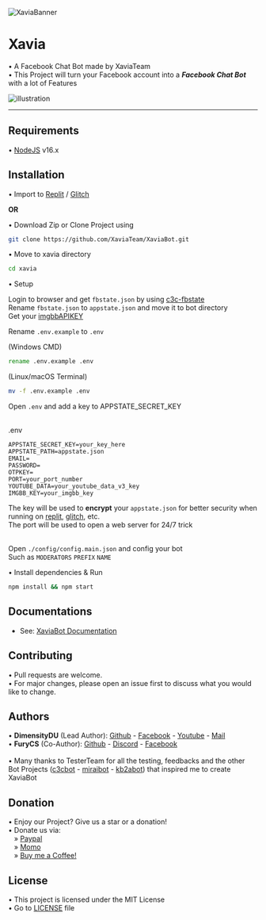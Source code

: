 ![XaviaBanner](https://i.ibb.co/K0ZSt89/XaviaFCB.png)

# Xavia

• A Facebook Chat Bot made by XaviaTeam<br />
• This Project will turn your Facebook account into a ***Facebook Chat Bot*** with a lot of Features

![illustration](https://i.ibb.co/Qfnpq0g/image-2022-07-23-011502426.png)

<hr />

## Requirements

• [NodeJS](https://nodejs.org/en/) v16.x

## Installation

• Import to [Replit](https://replit.com/github/XaviaTeam/XaviaBot) / [Glitch](https://glitch.com/edit/#!/import/github/XaviaTeam/XaviaBot)


__OR__


• Download Zip or Clone Project using

```bash
git clone https://github.com/XaviaTeam/XaviaBot.git
```

• Move to xavia directory

```bash
cd xavia
```


• Setup

 Login to browser and get `fbstate.json` by using [c3c-fbstate](https://github.com/c3cbot/c3c-fbstate) <br />
 Rename `fbstate.json` to `appstate.json` and move it to bot directory<br />
 Get your [imgbbAPIKEY](https://api.imgbb.com/)<br />
 

 Rename `.env.example` to `.env`<br />

 (Windows CMD)
```cmd
rename .env.example .env
```
(Linux/macOS Terminal)
```bash
mv -f .env.example .env
```

 Open `.env` and add a key to APPSTATE_SECRET_KEY<br /><br />

  .env
```
APPSTATE_SECRET_KEY=your_key_here
APPSTATE_PATH=appstate.json
EMAIL=
PASSWORD=
OTPKEY=
PORT=your_port_number
YOUTUBE_DATA=your_youtube_data_v3_key
IMGBB_KEY=your_imgbb_key
```

 The key will be used to **encrypt** your `appstate.json` for better security when running on [replit](https://replit.com), [glitch](https://glitch.com), etc.<br />
 The port will be used to open a web server for 24/7 trick
<br /><br />

 Open `./config/config.main.json` and config your bot<br />
 Such as `MODERATORS` `PREFIX` `NAME`


• Install dependencies & Run

```bash
npm install && npm start
```
## Documentations
- See: [XaviaBot Documentation](https://github.com/XaviaTeam/XaviaBot/blob/main/DOCS.md)

## Contributing
• Pull requests are welcome.<br/>
• For major changes, please open an issue first to discuss what you would like to change.

## Authors

• **DimensityDU** (Lead Author):
[Github](https://github.com/RFS-ADRENO) -
[Facebook](https://www.facebook.com/Dungto213) -
[Youtube](https://www.youtube.com/channel/UCmL-430tKfEJYJ1rzBOCOjA) -
[Mail](mailto:xaviateam@protonmail.com)<br />
• **FuryCS** (Co-Author):
[Github](https://github.com/FuryCSProducer) -
[Discord](https://discord.gg/TrueSpades) -
[Facebook](https://facebook.com/FuryCSPianist)
<br /><br />
• Many thanks to TesterTeam for all the testing, feedbacks and the other Bot Projects ([c3cbot](https://github.com/c3cbot/legacy-c3cbot) - [miraibot](https://github.com/miraiPr0ject/miraiv2) - [kb2abot](https://github.com/kb2ateam/kb2abot-client)) that inspired me to create XaviaBot

## Donation

• Enjoy our Project? Give us a star or a donation!<br />
• Donate us via:<br />
&nbsp;&nbsp;&nbsp;» [Paypal](https://www.paypal.com/paypalme/dungto213)<br />
&nbsp;&nbsp;&nbsp;» [Momo](https://me.momo.vn/gMIMulsaUqsbf6iAiXt3)<br />
&nbsp;&nbsp;&nbsp;» [Buy me a Coffee!](https://www.buymeacoffee.com/dimensityDU)

## License
• This project is licensed under the MIT License<br />
• Go to [LICENSE](https://github.com/XaviaTeam/XaviaBot/blob/main/LICENSE) file
